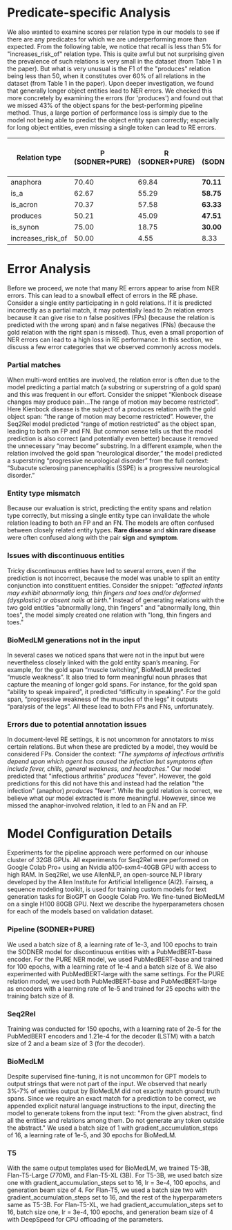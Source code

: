 # Predicate-specific Analysis
We also wanted to examine scores per relation type in our models to see if there are any predicates for which we are underperforming more than expected. From the following table, we notice that recall is less than 5% for 
"increases_risk_of" relation type. This is quite awful but not surprising given the prevalence of such relations is very small in the dataset (from Table 1 in the paper). But what is very unusual is the F1 of the "produces" relation being less than 50, when it constitutes over 60% of all relations in the dataset (from Table 1 in the paper). Upon deeper investigation, we found that generally longer object entities lead to NER errors. We checked this more concretely by examining the errors (for 'produces') and found out that we missed 43% of the object spans for the best-performing pipeline method. Thus, a large portion of performance loss is simply due to the model not being able to predict the object entity span correctly; especially for long object entities, even missing a single token can lead to RE errors.


| Relation type       | P (SODNER+PURE) | R (SODNER+PURE) | F (SODNER+PURE) | P (Seq2Rel) | R (Seq2Rel) | F (Seq2Rel) | P (BioMedLM) | R (BioMedLM) | F (BioMedLM) | P (Flan-T5-large) | R (Flan-T5-large) | F (Flan-T5-large) |
|---------------------|----------------|----------------|----------------|-------------|-------------|-------------|-------------|-------------|-------------|-------------------|-------------------|-------------------|
| anaphora           | 70.40          | 69.84          | **70.11**      | 64.60       | 58.00       | 61.08       | 61.26       | 53.96       | 57.38       | 62.99            | 63.49            | 63.24            |
| is_a              | 62.67          | 55.29          | **58.75**      | 58.67       | 51.76       | 55.00       | 52.77       | 44.70       | 48.40       | 61.84            | 55.29            | 58.38            |
| is_acron         | 70.37          | 57.58          | **63.33**      | 50.00       | 42.00       | 45.65       | 55.17       | 48.48       | 51.61       | 59.25            | 48.48            | 53.33            |
| produces         | 50.21          | 45.09          | **47.51**      | 47.48       | 41.13       | 44.00       | 37.20       | 32.82       | 34.87       | 43.05            | 43.45            | 43.24            |
| is_synon         | 75.00          | 18.75          | **30.00**      | 100.00      | 12.50       | 22.23       | 0.00        | 0.00        | 0.00        | 0.00             | 0.00             | 0.00             |
| increases_risk_of | 50.00          | 4.55           | 8.33           | 11.80       | 9.52        | **10.52**   | 0.00        | 0.00        | 0.00        | 0.00             | 0.00             | 0.00             |



# Error Analysis
Before we proceed, we note that many RE errors appear to arise
from NER errors. This can lead to a snowball effect
of errors in the RE phase. Consider a single entity participating in n gold relations. If it is predicted incorrectly as a
partial match, it may potentially lead to 2n relation errors because it can give rise to n false positives (FPs) (because
the relation is predicted with the wrong span) and n false negatives (FNs) (because the gold relation with the right span
is missed). Thus, even a small proportion of NER errors can lead to a high loss in RE performance. In this section, we
discuss a few error categories that we observed commonly across models.

### Partial matches

When multi-word entities are involved, the relation error is often due to the model predicting a
partial match (a substring or superstring of a gold span) and this was frequent in our effort. Consider the snippet
“Kienbock disease changes may produce pain...The range of motion may become restricted”. Here Kienbock
disease is the subject of a produces relation with the gold object span: “the range of motion may become
restricted”. However, the Seq2Rel model predicted “range of motion restricted” as the object span, leading to
both an FP and FN. But common sense tells us that the model prediction is also correct (and potentially even
better) because it removed the unnecessary “may become” substring. In a different example, when the relation
involved the gold span “neurological disorder,” the model predicted a superstring “progressive neurological disorder” 
from the full context: “Subacute sclerosing panencephalitis (SSPE) is a progressive neurological
disorder.”

### Entity type mismatch

Because our evaluation is strict, predicting the entity spans and relation type correctly,
but missing a single entity type can invalidate the whole relation leading to both an FP and an FN. The models
are often confused between closely related entity types. **Rare disease** and **skin rare disease** were often confused
along with the pair **sign** and **symptom**.

### Issues with discontinuous entities

Tricky discontinuous entities  have led to several errors, even if the prediction is not incorrect, because the model was unable to split an entity conjunction into constituent entities. Consider the snippet: *"affected infants may exhibit abnormally long, thin fingers and toes and/or deformed (dysplastic) or absent nails at birth."* Instead of generating relations with the two gold entities "abnormally long, thin fingers" and "abnormally long, thin toes", the model simply created one relation with "long, thin fingers and toes."

### BioMedLM generations not in the input

In several cases we noticed spans that were not in the input but were
nevertheless closely linked with the gold entity span’s meaning. For example, for the gold span “muscle twitching”, 
BioMedLM predicted “muscle weakness”. It also tried to form meaningful noun phrases that capture the
meaning of longer gold spans. For instance, for the gold span “ability to speak impaired”, it predicted “difficulty
in speaking”. For the gold span, “progressive weakness of the muscles of the legs” it outputs “paralysis of the
legs”. All these lead to both FPs and FNs, unfortunately.

### Errors due to potential annotation issues

In document-level RE settings, it is not uncommon for annotators to miss certain relations. But when these are predicted by a model, they would be considered FPs. Consider the context: *"The symptoms of infectious arthritis depend upon which agent has caused the infection but symptoms often include fever, chills, general weakness, and headaches."* Our model predicted that "infectious arthritis" *produces* "fever". However, the gold predictions for this did not have this and instead had the relation "the infection" (anaphor) *produces* "fever". While the gold relation is correct, we believe what our model extracted is more meaningful. However, since we missed the anaphor-involved relation, it led to an FN and an FP. 

# Model Configuration Details
Experiments for the pipeline approach were performed on our inhouse cluster of 32GB GPUs. All experiments for Seq2Rel were performed on Google Colab Pro+ using an Nvidia a100-sxm4-40GB GPU with access to high RAM. In Seq2Rel, we use AllenNLP, an open-source NLP library developed by the Allen Institute for Artificial Intelligence (AI2). Fairseq, a sequence modeling toolkit, is used for training custom models for text generation tasks for BioGPT on Google Colab Pro. We fine-tuned BioMedLM on a single H100 80GB GPU. Next we describe the hyperparameters chosen for each of the models based on validation dataset.

### Pipeline (SODNER+PURE)
We used a batch size of 8, a learning rate of 1e-3, and 100 epochs to train the SODNER model for discontinuous entities with a PubMedBERT-base encoder. For the PURE NER model, we used PubMedBERT-base and trained for 100 epochs, with a learning rate of 1e-4 and a batch size of 8. We also experimented with PubMedBERT-large with the same settings. For the PURE relation model,  we used both PubMedBERT-base and PubMedBERT-large as encoders with a learning rate of 1e-5  and trained for 25 epochs with the training batch size of 8. 

### Seq2Rel
Training was conducted for 150 epochs, with a learning rate of 2e-5 for the PubMedBERT encoders  and 1.21e-4 for the decoder (LSTM) with a batch size of 2 and a beam size of 3 (for the decoder).

### BioMedLM
Despite supervised fine-tuning, it is not uncommon for GPT models to output strings that were not part of the input. We observed that nearly 3%-7% of entities output by BioMedLM did not exactly match ground truth spans. Since we require an exact match for a prediction to be correct, we appended explicit natural language instructions to the input, directing the model to generate tokens from the input text: "From the given abstract, find all the entities and relations among them. Do not generate any token outside the abstract." We used a batch size of 1 with gradient_accumulation_steps of 16, a learning rate of 1e-5, and 30 epochs for BioMedLM.

### T5
With the same output templates used for BioMedLM, we trained T5-3B, Flan-T5-Large (770M), and Flan-T5-XL (3B). For T5-3B, we used  batch size one with gradient_accumulation_steps set to 16, lr = 3e-4, 100 epochs, and generation beam size of 4. For Flan-T5, we used a batch size two with gradient_accumulation_steps set to 16, and the rest of the hyperparameters same as T5-3B. For Flan-T5-XL, we had gradient_accumulation_steps set to 16, batch size one, lr = 3e-4, 100 epochs, and generation beam size of 4 with DeepSpeed for CPU offloading of the parameters.


